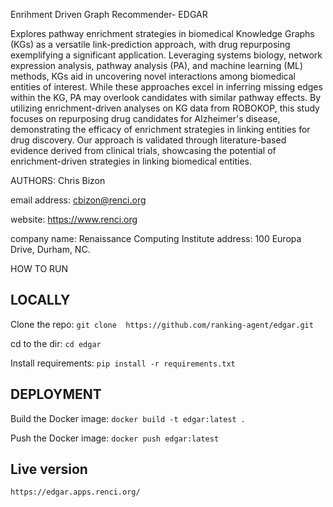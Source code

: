 Enrihment Driven Graph Recommender- EDGAR

Explores pathway enrichment strategies in biomedical Knowledge Graphs (KGs) as a versatile link-prediction approach, with drug repurposing exemplifying a significant application. Leveraging systems biology, network expression analysis, pathway analysis (PA), and machine learning (ML) methods, KGs aid in uncovering novel interactions among biomedical entities of interest.
While these approaches excel in inferring missing edges within the KG, PA may overlook candidates with similar pathway effects.
By utilizing enrichment-driven analyses on KG data from ROBOKOP, this study focuses on repurposing drug candidates for Alzheimer's disease, demonstrating the efficacy of enrichment strategies in linking entities for drug discovery. Our approach is validated through literature-based evidence derived from clinical trials, showcasing the potential of enrichment-driven strategies in linking biomedical entities.

AUTHORS: Chris Bizon

email address: cbizon@renci.org

website: https://www.renci.org

company name: Renaissance Computing Institute
address: 100 Europa Drive, Durham, NC.

HOW TO RUN

## LOCALLY
Clone the repo: `git clone  https://github.com/ranking-agent/edgar.git`

cd to the dir: `cd edgar`

Install requirements: `pip install -r requirements.txt`


## DEPLOYMENT

Build the Docker image: `docker build -t edgar:latest .`

Push the Docker image: `docker push edgar:latest`

## Live version

`https://edgar.apps.renci.org/`